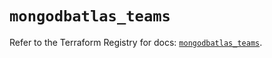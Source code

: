 # `mongodbatlas_teams`

Refer to the Terraform Registry for docs: [`mongodbatlas_teams`](https://registry.terraform.io/providers/mongodb/mongodbatlas/1.16.1/docs/resources/teams).
